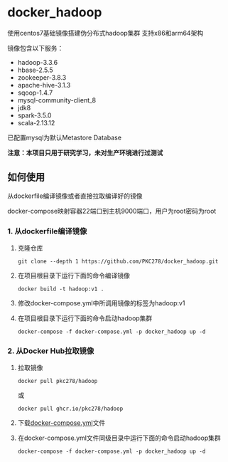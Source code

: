 # docker_hadoop
使用centos7基础镜像搭建伪分布式hadoop集群
支持x86和arm64架构

镜像包含以下服务：

- hadoop-3.3.6
- hbase-2.5.5
- zookeeper-3.8.3
- apache-hive-3.1.3
- sqoop-1.4.7
- mysql-community-client_8
- jdk8
- spark-3.5.0
- scala-2.13.12

已配置mysql为默认Metastore Database

**注意：本项目只用于研究学习，未对生产环境进行过测试**

## 如何使用

从dockerfile编译镜像或者直接拉取编译好的镜像

docker-compose映射容器22端口到主机9000端口，用户为root密码为root

### 1. 从dockerfile编译镜像

1. 克隆仓库

   ```shell
   git clone --depth 1 https://github.com/PKC278/docker_hadoop.git
   ```

4. 在项目根目录下运行下面的命令编译镜像

   ```shell
   docker build -t hadoop:v1 .
   ```

5. 修改docker-compose.yml中所调用镜像的标签为hadoop:v1

6. 在项目根目录下运行下面的命令启动hadoop集群

   ```shell
   docker-compose -f docker-compose.yml -p docker_hadoop up -d
   ```

### 2. 从Docker Hub拉取镜像

1. 拉取镜像

   ```shell
   docker pull pkc278/hadoop
   ```

   或

   ```shell
   docker pull ghcr.io/pkc278/hadoop
   ```


2. 下载[docker-compose.yml](https://raw.githubusercontent.com/PKC278/docker_hadoop/main/docker-compose.yml)文件

5. 在docker-compose.yml文件同级目录中运行下面的命令启动hadoop集群

   ```shell
   docker-compose -f docker-compose.yml -p docker_hadoop up -d
   ```
